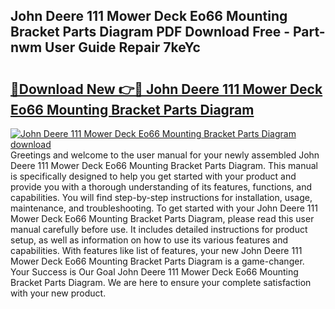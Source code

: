 ## John Deere 111 Mower Deck Eo66 Mounting Bracket Parts Diagram PDF Download Free - Part-nwm User Guide Repair 7keYc

# <h2><a href="http://dfjti4k.blite.top/?on=John+Deere+111+Mower+Deck+Eo66+Mounting+Bracket+Parts+Diagram">🔗Download New 👉🔴 John Deere 111 Mower Deck Eo66 Mounting Bracket Parts Diagram</a></h2>

[![John Deere 111 Mower Deck Eo66 Mounting Bracket Parts Diagram download](https://i.imgur.com/lujVjoI.png)](http://dfjti4k.blite.top/?on=John+Deere+111+Mower+Deck+Eo66+Mounting+Bracket+Parts+Diagram)
Greetings and welcome to the user manual for your newly assembled John Deere 111 Mower Deck Eo66 Mounting Bracket Parts Diagram. This manual is specifically designed to help you get started with your product and provide you with a thorough understanding of its features, functions, and capabilities. You will find step-by-step instructions for installation, usage, maintenance, and troubleshooting. To get started with your John Deere 111 Mower Deck Eo66 Mounting Bracket Parts Diagram, please read this user manual carefully before use. It includes detailed instructions for product setup, as well as information on how to use its various features and capabilities. With features like list of features, your new John Deere 111 Mower Deck Eo66 Mounting Bracket Parts Diagram is a game-changer. Your Success is Our Goal John Deere 111 Mower Deck Eo66 Mounting Bracket Parts Diagram. We are here to ensure your complete satisfaction with your new product.

